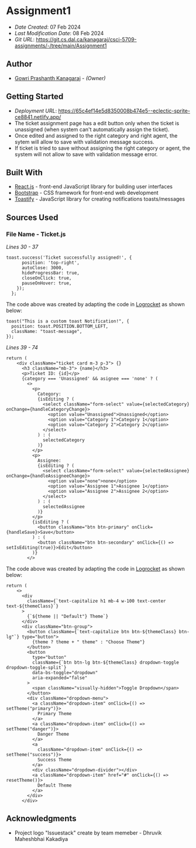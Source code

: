 # Assignment1

* *Date Created*: 07 Feb 2024
* *Last Modification Date*: 08 Feb 2024
* *Git URL*: <https://git.cs.dal.ca/kanagaraj/csci-5709-assignments/-/tree/main/Assignment1>

## Author

* [Gowri Prashanth Kanagaraj](gw351441@dal.ca) - *(Owner)*

## Getting Started

* *Deployment URL*:  <https://65c4ef14e5d8350008b474e5--eclectic-sprite-ce8841.netlify.app/>
* The ticket assignment page has a edit button only when the ticket is unassigned (when system can't automatically assign the ticket).
* Once edited and assigned to the right category and right agent, the sytem will allow to save with validation message success.
* If ticket is tried to save without assigning the right category or agent, the system will not allow to save with validation message error.

## Built With

* [React.js](https://react.dev/) - front-end JavaScript library for building user interfaces
* [Bootstrap](https://www.npmjs.com/package/react-bootstrap) - CSS framework for front-end web development
* [Toastify](https://www.npmjs.com/package/react-toastify) - JavaScript library for creating notifications toasts/messages


## Sources Used

### File Name - Ticket.js

*Lines 30 - 37*

```
toast.success('Ticket successfully assigned!', {
      position: 'top-right',
      autoClose: 3000, 
      hideProgressBar: true,
      closeOnClick: true,
      pauseOnHover: true,
    });
  };

```

The code above was created by adapting the code in [Logrocket](https://blog.logrocket.com/using-react-toastify-style-toast-messages/) as shown below: 

```
toast("This is a custom toast Notification!", {
  position: toast.POSITION.BOTTOM_LEFT,
  className: "toast-message",
});

```

*Lines 39 - 74*

```
return (
    <div className="ticket card m-3 p-3"> {}
      <h3 className="mb-3"> {name}</h3>
      <p>Ticket ID: {id}</p>
      {category === 'Unassigned' && asignee === 'none' ? (
        <>
          <p>
            Category:
            {isEditing ? (
              <select className="form-select" value={selectedCategory} onChange={handleCategoryChange}>
                <option value="Unassigned">Unassigned</option>
                <option value="Category 1">Category 1</option>
                <option value="Category 2">Category 2</option>
              </select>
            ) : (
              selectedCategory
            )}
          </p>
          <p>
            Assignee:
            {isEditing ? (
              <select className="form-select" value={selectedAssignee} onChange={handleAssigneeChange}>
                <option value="none">none</option>
                <option value="Assignee 1">Assignee 1</option>
                <option value="Assignee 2">Assignee 2</option>
              </select>
            ) : (
              selectedAssignee
            )}
          </p>
          {isEditing ? (
            <button className="btn btn-primary" onClick={handleSave}>Save</button>
          ) : (
            <button className="btn btn-secondary" onClick={() => setIsEditing(true)}>Edit</button>
          )}
        </>

```

The code above was created by adapting the code in [Logrocket](https://blog.logrocket.com/using-bootstrap-react-tutorial-examples/) as shown below: 

```
return (
    <>
      <div
        className={`text-capitalize h1 mb-4 w-100 text-center text-${themeClass}`}
      >
        {`${theme || "Default"} Theme`}
      </div>
      <div className="btn-group">
        <button className={`text-capitalize btn btn-${themeClass} btn-lg"`} type="button">
          {theme ? theme + " theme" : "Choose Theme"}
        </button>
        <button
          type="button"
          className={`btn btn-lg btn-${themeClass} dropdown-toggle dropdown-toggle-split`}
          data-bs-toggle="dropdown"
          aria-expanded="false"
        >
          <span className="visually-hidden">Toggle Dropdown</span>
        </button>
        <div className="dropdown-menu">
          <a className="dropdown-item" onClick={() => setTheme("primary")}>
            Primary Theme
          </a>
          <a className="dropdown-item" onClick={() => setTheme("danger")}>
            Danger Theme
          </a>
          <a
            className="dropdown-item" onClick={() => setTheme("success")}>
            Success Theme
          </a>
          <div className="dropdown-divider"></div>
          <a className="dropdown-item" href="#" onClick={() => resetTheme()}>
            Default Theme
          </a>
        </div>
      </div>
```

## Acknowledgments

* Project logo "Issuestack" create by team memeber - Dhruvik Maheshbhai Kakadiya 

